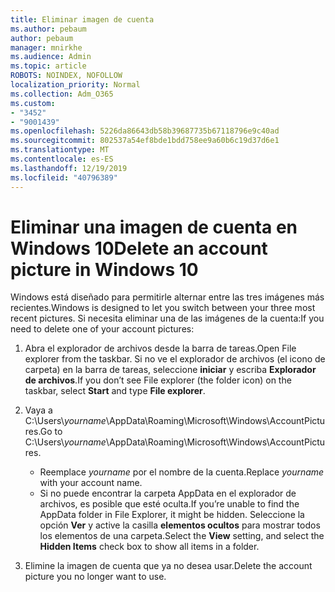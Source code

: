 ```yaml
---
title: Eliminar imagen de cuenta
ms.author: pebaum
author: pebaum
manager: mnirkhe
ms.audience: Admin
ms.topic: article
ROBOTS: NOINDEX, NOFOLLOW
localization_priority: Normal
ms.collection: Adm_O365
ms.custom:
- "3452"
- "9001439"
ms.openlocfilehash: 5226da86643db58b39687735b67118796e9c40ad
ms.sourcegitcommit: 802537a54ef8bde1bdd758ee9a60b6c19d37d6e1
ms.translationtype: MT
ms.contentlocale: es-ES
ms.lasthandoff: 12/19/2019
ms.locfileid: "40796389"
---
```

# <a name="delete-an-account-picture-in-windows-10"></a><span data-ttu-id="dc332-102">Eliminar una imagen de cuenta en Windows 10</span><span class="sxs-lookup"><span data-stu-id="dc332-102">Delete an account picture in Windows 10</span></span>

<span data-ttu-id="dc332-103">Windows está diseñado para permitirle alternar entre las tres imágenes más recientes.</span><span class="sxs-lookup"><span data-stu-id="dc332-103">Windows is designed to let you switch between your three most recent pictures.</span></span> <span data-ttu-id="dc332-104">Si necesita eliminar una de las imágenes de la cuenta:</span><span class="sxs-lookup"><span data-stu-id="dc332-104">If you need to delete one of your account pictures:</span></span>

1. <span data-ttu-id="dc332-105">Abra el explorador de archivos desde la barra de tareas.</span><span class="sxs-lookup"><span data-stu-id="dc332-105">Open File explorer from the taskbar.</span></span> <span data-ttu-id="dc332-106">Si no ve el explorador de archivos (el icono de carpeta) en la barra de tareas, seleccione **iniciar** y escriba **Explorador de archivos**.</span><span class="sxs-lookup"><span data-stu-id="dc332-106">If you don’t see File explorer (the folder icon) on the taskbar, select **Start** and type **File explorer**.</span></span>

2. <span data-ttu-id="dc332-107">Vaya a C:\Users\\*yourname*\AppData\Roaming\Microsoft\Windows\AccountPictures.</span><span class="sxs-lookup"><span data-stu-id="dc332-107">Go to C:\Users\\*yourname*\AppData\Roaming\Microsoft\Windows\AccountPictures.</span></span> 
    - <span data-ttu-id="dc332-108">Reemplace *yourname* por el nombre de la cuenta.</span><span class="sxs-lookup"><span data-stu-id="dc332-108">Replace *yourname* with your account name.</span></span>
    - <span data-ttu-id="dc332-109">Si no puede encontrar la carpeta AppData en el explorador de archivos, es posible que esté oculta.</span><span class="sxs-lookup"><span data-stu-id="dc332-109">If you’re unable to find the AppData folder in File Explorer, it might be hidden.</span></span> <span data-ttu-id="dc332-110">Seleccione la opción **Ver** y active la casilla **elementos ocultos** para mostrar todos los elementos de una carpeta.</span><span class="sxs-lookup"><span data-stu-id="dc332-110">Select the **View** setting, and select the **Hidden Items** check box to show all items in a folder.</span></span>

3. <span data-ttu-id="dc332-111">Elimine la imagen de cuenta que ya no desea usar.</span><span class="sxs-lookup"><span data-stu-id="dc332-111">Delete the account picture you no longer want to use.</span></span>
 
 